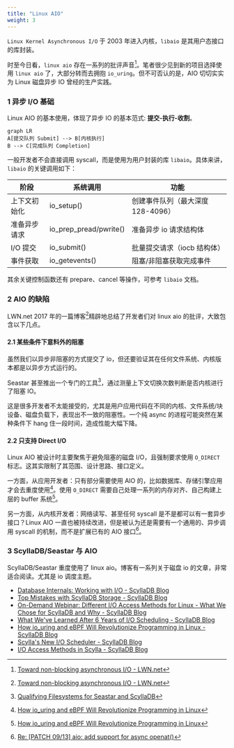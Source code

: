 ```yaml
---
title: "Linux AIO"
weight: 3
---
```


`Linux Kernel Asynchronous I/O` 于 2003 年进入内核，`libaio` 是其用户态接口的库封装。

时至今日看，`linux aio` 存在一系列的批评声音[^LWN_aio]。笔者很少见到新的项目选择使用 `linux aio` 了，大部分转而去拥抱 `io_uring`。但不可否认的是，AIO 切切实实为 Linux 磁盘异步 IO 曾经的生产实践。


[^LWN_aio]: [Toward non-blocking asynchronous I/O - LWN.net](https://lwn.net/Articles/724198/)

### 1 异步 I/O 基础

Linux AIO 的基本使用，体现了异步 IO 的基本范式: **提交-执行-收割**。

```mermaid
graph LR
A[提交队列 Submit] --> B[内核执行]
B --> C[完成队列 Completion]
```

一般开发者不会直接调用 syscall，而是使用为用户封装的库 `libaio`。具体来讲，`libaio` 的关键调用如下：

| 阶段           | 系统调用      | 功能                                  |
|----------------|---------------|---------------------------------------|
| 上下文初始化   | io_setup()    | 创建事件队列（最大深度 128-4096）     |
| 准备异步请求  | io_prep_pread/pwrite() | 准备异步 io 请求结构体 |
| I/O 提交       | io_submit()   | 批量提交请求（iocb 结构体）           |
| 事件获取       | io_getevents()| 阻塞/非阻塞获取完成事件               |

其余关键控制函数还有 prepare、cancel 等操作，可参考 `libaio` 文档。


### 2 AIO 的缺陷

LWN.net 2017 年的一篇博客[^LWN_aio]精辟地总结了开发者们对 linux aio 的批评，大致包含以下几点。

#### 2.1 某些条件下意料外的阻塞

虽然我们以异步非阻塞的方式提交了 io，但还要验证其在任何文件系统、内核版本都是以异步方式运行的。

Seastar 甚至推出一个专门的工具[^seastar_detect_aio_block]，通过测量上下文切换次数判断是否内核进行了阻塞 IO。

[^seastar_detect_aio_block]: [Qualifying Filesystems for Seastar and ScyllaDB](https://www.scylladb.com/2016/02/09/qualifying-filesystems/)

这是很多开发者不太能接受的，尤其是用户应用代码在不同的内核、文件系统/块设备、磁盘负载下，表现出不一致的阻塞性。一个纯 async 的进程可能突然在某种条件下 hang 住一段时间，造成性能大幅下降。


#### 2.2 只支持 Direct I/O

Linux AIO 被设计时主要聚焦于避免阻塞的磁盘 I/O，且强制要求使用 `O_DIRECT` 标志。这其实限制了其范围、设计思路、接口定义。

一方面，从应用开发者：只有部分需要使用 AIO 的，比如数据库、存储引擎应用才会去重度使用[^Seastar5]。使用 `O_DIRECT` 需要自己处理一系列的内存对齐、自己构建上层的 buffer 系统[^Seastar5]。

另一方面，从内核开发者：网络读写、甚至任何 syscall 是不是都可以有一套异步接口？Linux AIO 一直也被持续改进，但是被认为还是需要有一个通用的、异步调用 syscall 的机制，而不是扩展已有的 AIO 接口[^LWN_671]。

[^Seastar5]: [How io_uring and eBPF Will Revolutionize Programming in Linux](https://www.scylladb.com/2020/05/05/how-io_uring-and-ebpf-will-revolutionize-programming-in-linux/)

[^LWN_671]: [Re: [PATCH 09/13] aio: add support for async openat()](https://lwn.net/Articles/671657/)


### 3 ScyllaDB/Seastar 与 AIO
ScyllaDB/Seastar 重度使用了 linux aio。博客有一系列关于磁盘 io 的文章，非常适合阅读。尤其是 io 调度主题。
- [Database Internals: Working with I/O - ScyllaDB Blog](https://www.scylladb.com/2024/11/25/database-internals-working-with-io/)
- [Top Mistakes with ScyllaDB Storage - ScyllaDB Blog](https://www.scylladb.com/2023/07/17/top-mistakes-with-scylladb-storage/)
- [On-Demand Webinar: Different I/O Access Methods for Linux - What We Chose for ScyllaDB and Why - ScyllaDB Blog](https://www.scylladb.com/webinar/on-demand-webinar-different-i-o-access-methods-for-linux-what-we-chose-for-scylladb-and-why/)
- [What We've Learned After 6 Years of I/O Scheduling - ScyllaDB Blog](https://www.scylladb.com/2021/09/15/what-weve-learned-after-6-years-of-io-scheduling/)
- [How io_uring and eBPF Will Revolutionize Programming in Linux - ScyllaDB Blog](https://www.scylladb.com/2020/05/05/how-io_uring-and-ebpf-will-revolutionize-programming-in-linux/)
- [Scylla's New I/O Scheduler - ScyllaDB Blog](https://www.scylladb.com/2021/04/06/scyllas-new-io-scheduler/)
- [I/O Access Methods in Scylla - ScyllaDB Blog](https://www.scylladb.com/2017/10/05/io-access-methods-scylla/)


